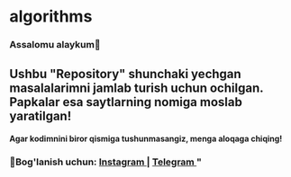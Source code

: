 # algorithms

<h3>Assalomu alaykum🙂</h3>

<h2>Ushbu <b>"Repository"</b> shunchaki yechgan masalalarimni jamlab turish uchun ochilgan. Papkalar esa saytlarning nomiga moslab yaratilgan!</h3>

<h4>Agar kodimnini biror qismiga tushunmasangiz, menga aloqaga chiqing!</h4>

<h3><b>💬Bog'lanish uchun: <a href="https://www.instagram.com/thewind.dev/">Instagram </a> | <a href="https://t.me/Akhatkulov"> Telegram </a>  " </b> </h3>

